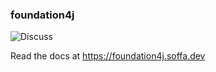 ### foundation4j

![Discuss](https://img.shields.io/badge/release-0.16.2-green.svg?style=flat)

Read the docs at https://foundation4j.soffa.dev 
